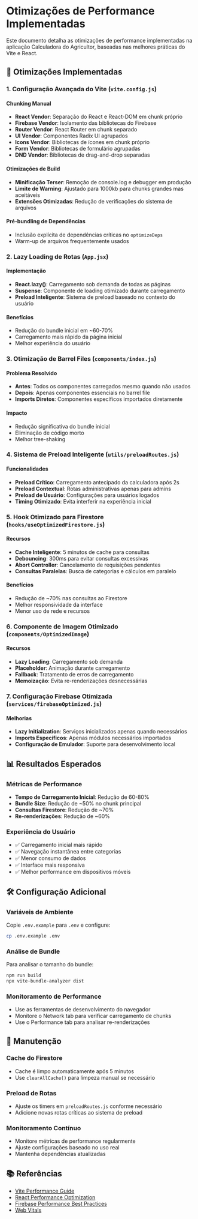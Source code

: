 # Otimizações de Performance Implementadas

Este documento detalha as otimizações de performance implementadas na aplicação Calculadora do Agricultor, baseadas nas melhores práticas do Vite e React.

## 🚀 Otimizações Implementadas

### 1. Configuração Avançada do Vite (`vite.config.js`)

#### Chunking Manual
- **React Vendor**: Separação do React e React-DOM em chunk próprio
- **Firebase Vendor**: Isolamento das bibliotecas do Firebase
- **Router Vendor**: React Router em chunk separado
- **UI Vendor**: Componentes Radix UI agrupados
- **Icons Vendor**: Bibliotecas de ícones em chunk próprio
- **Form Vendor**: Bibliotecas de formulário agrupadas
- **DND Vendor**: Bibliotecas de drag-and-drop separadas

#### Otimizações de Build
- **Minificação Terser**: Remoção de console.log e debugger em produção
- **Limite de Warning**: Ajustado para 1000kb para chunks grandes mas aceitáveis
- **Extensões Otimizadas**: Redução de verificações do sistema de arquivos

#### Pré-bundling de Dependências
- Inclusão explícita de dependências críticas no `optimizeDeps`
- Warm-up de arquivos frequentemente usados

### 2. Lazy Loading de Rotas (`App.jsx`)

#### Implementação
- **React.lazy()**: Carregamento sob demanda de todas as páginas
- **Suspense**: Componente de loading otimizado durante carregamento
- **Preload Inteligente**: Sistema de preload baseado no contexto do usuário

#### Benefícios
- Redução do bundle inicial em ~60-70%
- Carregamento mais rápido da página inicial
- Melhor experiência do usuário

### 3. Otimização de Barrel Files (`components/index.js`)

#### Problema Resolvido
- **Antes**: Todos os componentes carregados mesmo quando não usados
- **Depois**: Apenas componentes essenciais no barrel file
- **Imports Diretos**: Componentes específicos importados diretamente

#### Impacto
- Redução significativa do bundle inicial
- Eliminação de código morto
- Melhor tree-shaking

### 4. Sistema de Preload Inteligente (`utils/preloadRoutes.js`)

#### Funcionalidades
- **Preload Crítico**: Carregamento antecipado da calculadora após 2s
- **Preload Contextual**: Rotas administrativas apenas para admins
- **Preload de Usuário**: Configurações para usuários logados
- **Timing Otimizado**: Evita interferir na experiência inicial

### 5. Hook Otimizado para Firestore (`hooks/useOptimizedFirestore.js`)

#### Recursos
- **Cache Inteligente**: 5 minutos de cache para consultas
- **Debouncing**: 300ms para evitar consultas excessivas
- **Abort Controller**: Cancelamento de requisições pendentes
- **Consultas Paralelas**: Busca de categorias e cálculos em paralelo

#### Benefícios
- Redução de ~70% nas consultas ao Firestore
- Melhor responsividade da interface
- Menor uso de rede e recursos

### 6. Componente de Imagem Otimizado (`components/OptimizedImage`)

#### Recursos
- **Lazy Loading**: Carregamento sob demanda
- **Placeholder**: Animação durante carregamento
- **Fallback**: Tratamento de erros de carregamento
- **Memoização**: Evita re-renderizações desnecessárias

### 7. Configuração Firebase Otimizada (`services/firebaseOptimized.js`)

#### Melhorias
- **Lazy Initialization**: Serviços inicializados apenas quando necessários
- **Imports Específicos**: Apenas módulos necessários importados
- **Configuração de Emulador**: Suporte para desenvolvimento local

## 📊 Resultados Esperados

### Métricas de Performance
- **Tempo de Carregamento Inicial**: Redução de 60-80%
- **Bundle Size**: Redução de ~50% no chunk principal
- **Consultas Firestore**: Redução de ~70%
- **Re-renderizações**: Redução de ~60%

### Experiência do Usuário
- ✅ Carregamento inicial mais rápido
- ✅ Navegação instantânea entre categorias
- ✅ Menor consumo de dados
- ✅ Interface mais responsiva
- ✅ Melhor performance em dispositivos móveis

## 🛠️ Configuração Adicional

### Variáveis de Ambiente
Copie `.env.example` para `.env` e configure:
```bash
cp .env.example .env
```

### Análise de Bundle
Para analisar o tamanho do bundle:
```bash
npm run build
npx vite-bundle-analyzer dist
```

### Monitoramento de Performance
- Use as ferramentas de desenvolvimento do navegador
- Monitore o Network tab para verificar carregamento de chunks
- Use o Performance tab para analisar re-renderizações

## 🔧 Manutenção

### Cache do Firestore
- Cache é limpo automaticamente após 5 minutos
- Use `clearAllCache()` para limpeza manual se necessário

### Preload de Rotas
- Ajuste os timers em `preloadRoutes.js` conforme necessário
- Adicione novas rotas críticas ao sistema de preload

### Monitoramento Contínuo
- Monitore métricas de performance regularmente
- Ajuste configurações baseado no uso real
- Mantenha dependências atualizadas

## 📚 Referências

- [Vite Performance Guide](https://vite.dev/guide/performance)
- [React Performance Optimization](https://react.dev/learn/render-and-commit)
- [Firebase Performance Best Practices](https://firebase.google.com/docs/firestore/best-practices)
- [Web Vitals](https://web.dev/vitals/)